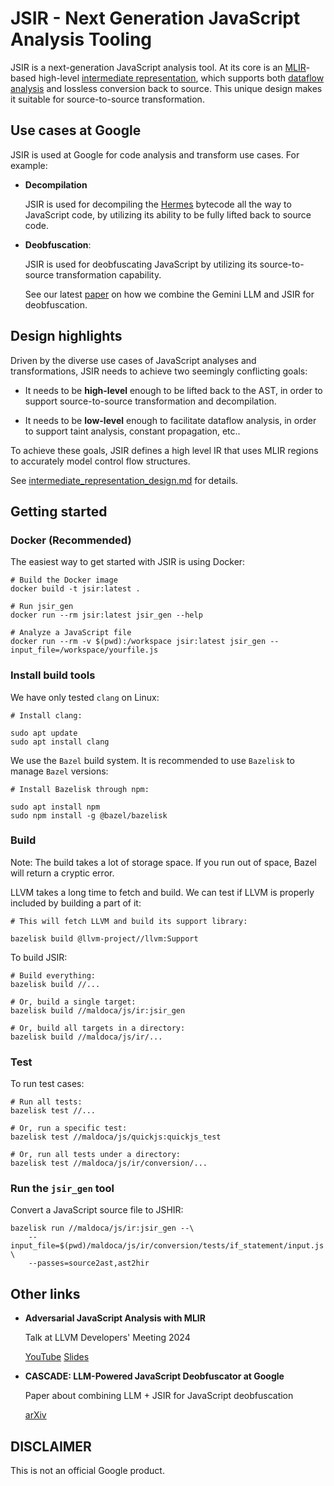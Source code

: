 # JSIR - Next Generation JavaScript Analysis Tooling

JSIR is a next-generation JavaScript analysis tool. At its core is an
[MLIR](https://mlir.llvm.org)-based high-level
[intermediate representation](https://en.wikipedia.org/wiki/Intermediate_representation),
which supports both
[dataflow analysis](https://en.wikipedia.org/wiki/Data-flow_analysis) and
lossless conversion back to source. This unique design makes it suitable for
source-to-source transformation.

## Use cases at Google

JSIR is used at Google for code analysis and transform use cases. For example:

  * **Decompilation**

    JSIR is used for decompiling the
    [Hermes](https://github.com/facebook/hermes) bytecode all the way to
    JavaScript code, by utilizing its ability to be fully lifted back to source
    code.

  * **Deobfuscation**:

    JSIR is used for deobfuscating JavaScript by utilizing its source-to-source
    transformation capability.

    See our latest [paper](https://arxiv.org/abs/2507.17691) on how we combine
    the Gemini LLM and JSIR for deobfuscation.

## Design highlights

Driven by the diverse use cases of JavaScript analyses and transformations,
JSIR needs to achieve two seemingly conflicting goals:

*   It needs to be **high-level** enough to be lifted back to the AST, in order
    to support source-to-source transformation and decompilation.

*   It needs to be **low-level** enough to facilitate dataflow analysis, in
    order to support taint analysis, constant propagation, etc..

To achieve these goals, JSIR defines a high level IR that uses MLIR regions to accurately model control flow structures.

See
[intermediate_representation_design.md](docs/intermediate_representation_design.md)
for details.

## Getting started

### Docker (Recommended)

The easiest way to get started with JSIR is using Docker:

```shell
# Build the Docker image
docker build -t jsir:latest .

# Run jsir_gen
docker run --rm jsir:latest jsir_gen --help

# Analyze a JavaScript file
docker run --rm -v $(pwd):/workspace jsir:latest jsir_gen --input_file=/workspace/yourfile.js
```


### Install build tools

We have only tested `clang` on Linux:

```shell
# Install clang:

sudo apt update
sudo apt install clang
```

We use the `Bazel` build system. It is recommended to use `Bazelisk` to manage
`Bazel` versions:

```shell
# Install Bazelisk through npm:

sudo apt install npm
sudo npm install -g @bazel/bazelisk
```

### Build

Note: The build takes a lot of storage space. If you run out of space, Bazel
will return a cryptic error.

LLVM takes a long time to fetch and build. We can test if LLVM is properly
included by building a part of it:

```shell
# This will fetch LLVM and build its support library:

bazelisk build @llvm-project//llvm:Support
```

To build JSIR:

```shell
# Build everything:
bazelisk build //...

# Or, build a single target:
bazelisk build //maldoca/js/ir:jsir_gen

# Or, build all targets in a directory:
bazelisk build //maldoca/js/ir/...
```

### Test

To run test cases:

```shell
# Run all tests:
bazelisk test //...

# Or, run a specific test:
bazelisk test //maldoca/js/quickjs:quickjs_test

# Or, run all tests under a directory:
bazelisk test //maldoca/js/ir/conversion/...
```

### Run the `jsir_gen` tool

Convert a JavaScript source file to JSHIR:

```shell
bazelisk run //maldoca/js/ir:jsir_gen --\
    --input_file=$(pwd)/maldoca/js/ir/conversion/tests/if_statement/input.js \
    --passes=source2ast,ast2hir
```

## Other links

*   **Adversarial JavaScript Analysis with MLIR**

    Talk at LLVM Developers' Meeting 2024

    [YouTube](https://www.youtube.com/watch?v=SY1ft5EXI3I)
    [Slides](https://llvm.org/devmtg/2024-10/slides/techtalk/Tan-JSIR.pdf)

*   **CASCADE: LLM-Powered JavaScript Deobfuscator at Google**

    Paper about combining LLM + JSIR for JavaScript deobfuscation

    [arXiv](https://arxiv.org/abs/2507.17691)

## DISCLAIMER

This is not an official Google product.
